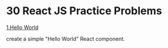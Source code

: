# 30 React JS Practice Problems 

[1.Hello World](././1-HelloWorld) 

create a simple "Hello World" React component.